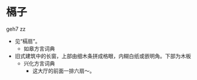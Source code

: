 



# 槅子
geh7 zz
+ 见“槅扇”。
  * 如皋方言词典
+ 旧式建筑中的长窗，上部由细木条拼成格眼，内糊白纸或嵌明角。下部为木板
  * 兴化方言词典
    - 这大厅的前面一排六扇～。
